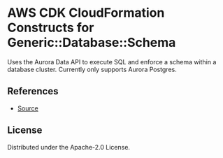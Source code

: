 # AWS CDK CloudFormation Constructs for Generic::Database::Schema

Uses the Aurora Data API to execute SQL and enforce a schema within a database cluster. Currently only supports Aurora Postgres.

## References

* [Source](https://github.com/iann0036/cfn-types/tree/master/generic-database-schema)

## License

Distributed under the Apache-2.0 License.
